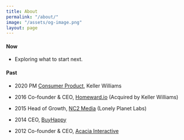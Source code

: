 ```yaml
---
title: About
permalink: "/about/"
image: "/assets/og-image.png"
layout: page
---
```


#### Now
* Exploring what to start next. 

#### Past
* 2020 PM [Consumer Product](https://www.linkedin.com/posts/jaymehoffman_kw-activity-6568565937732145152-zyFD), Keller Williams

* 2016 Co-founder & CEO, [Homeward.io](https://homeward.io/) (Acquired by Keller Williams)

* 2015 Head of Growth, [NC2 Media](http://nc2media.com/) (Lonely Planet Labs)

* 2014 CEO, [BuyHappy](https://angel.co/buyhappy)

* 2012 Co-founder & CEO, [Acacia Interactive](https://angel.co/acacia)
